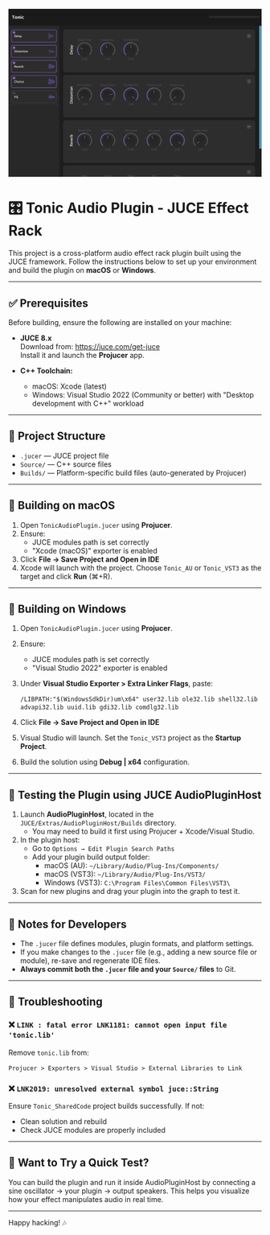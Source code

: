 ![Tonic](/images/pluginImage.png)

# 🎛️ Tonic Audio Plugin - JUCE Effect Rack

This project is a cross-platform audio effect rack plugin built using the JUCE framework. Follow the instructions below to set up your environment and build the plugin on **macOS** or **Windows**.

---

## ✅ Prerequisites

Before building, ensure the following are installed on your machine:

- **JUCE 8.x**  
  Download from: https://juce.com/get-juce  
  Install it and launch the **Projucer** app.

- **C++ Toolchain:**
  - macOS: Xcode (latest)
  - Windows: Visual Studio 2022 (Community or better) with "Desktop development with C++" workload

---

## 📁 Project Structure

- `.jucer` — JUCE project file
- `Source/` — C++ source files
- `Builds/` — Platform-specific build files (auto-generated by Projucer)

---

## 🧰 Building on macOS

1. Open `TonicAudioPlugin.jucer` using **Projucer**.
2. Ensure:
   - JUCE modules path is set correctly
   - "Xcode (macOS)" exporter is enabled
3. Click **File → Save Project and Open in IDE**
4. Xcode will launch with the project. Choose `Tonic_AU` or `Tonic_VST3` as the target and click **Run** (⌘+R).

---

## 🧰 Building on Windows

1. Open `TonicAudioPlugin.jucer` using **Projucer**.
2. Ensure:
   - JUCE modules path is set correctly
   - "Visual Studio 2022" exporter is enabled
3. Under **Visual Studio Exporter > Extra Linker Flags**, paste:

   ```
   /LIBPATH:"$(WindowsSdkDir)um\x64" user32.lib ole32.lib shell32.lib advapi32.lib uuid.lib gdi32.lib comdlg32.lib
   ```

4. Click **File → Save Project and Open in IDE**
5. Visual Studio will launch. Set the `Tonic_VST3` project as the **Startup Project**.
6. Build the solution using **Debug | x64** configuration.

---

## 🧪 Testing the Plugin using JUCE AudioPluginHost

1. Launch **AudioPluginHost**, located in the `JUCE/Extras/AudioPluginHost/Builds` directory.
   - You may need to build it first using Projucer + Xcode/Visual Studio.
2. In the plugin host:
   - Go to `Options → Edit Plugin Search Paths`
   - Add your plugin build output folder:
     - macOS (AU): `~/Library/Audio/Plug-Ins/Components/`
     - macOS (VST3): `~/Library/Audio/Plug-Ins/VST3/`
     - Windows (VST3): `C:\Program Files\Common Files\VST3\`
3. Scan for new plugins and drag your plugin into the graph to test it.

---

## 🧠 Notes for Developers

- The `.jucer` file defines modules, plugin formats, and platform settings.
- If you make changes to the `.jucer` file (e.g., adding a new source file or module), re-save and regenerate IDE files.
- **Always commit both the `.jucer` file and your `Source/` files** to Git.

---

## 💬 Troubleshooting

### ❌ `LINK : fatal error LNK1181: cannot open input file 'tonic.lib'`
Remove `tonic.lib` from:
```
Projucer > Exporters > Visual Studio > External Libraries to Link
```

### ❌ `LNK2019: unresolved external symbol juce::String`
Ensure `Tonic_SharedCode` project builds successfully. If not:
- Clean solution and rebuild
- Check JUCE modules are properly included

---

## 🧪 Want to Try a Quick Test?

You can build the plugin and run it inside AudioPluginHost by connecting a sine oscillator → your plugin → output speakers. This helps you visualize how your effect manipulates audio in real time.

---

Happy hacking! 🎶

